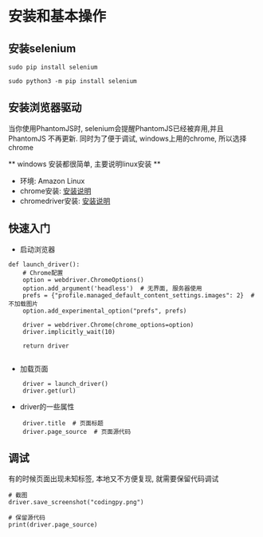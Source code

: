 # 安装和基本操作

## 安装selenium
```
sudo pip install selenium

sudo python3 -m pip install selenium
```

## 安装浏览器驱动

当你使用PhantomJS时, selenium会提醒PhantomJS已经被弃用,并且 PhantomJS 不再更新. 同时为了便于调试, windows上用的chrome, 所以选择chrome

** windows 安装都很简单, 主要说明linux安装 **
- 环境: Amazon Linux
- chrome安装: [安装说明](https://intoli.com/blog/installing-google-chrome-on-centos/)
- chromedriver安装: [安装说明](https://devopsqa.wordpress.com/2018/03/08/install-google-chrome-and-chromedriver-in-amazon-linux-machine/)


## 快速入门

- 启动浏览器

```
def launch_driver():
    # Chrome配置
    option = webdriver.ChromeOptions()
    option.add_argument('headless')  # 无界面, 服务器使用
    prefs = {"profile.managed_default_content_settings.images": 2}  # 不加载图片
    option.add_experimental_option("prefs", prefs)

    driver = webdriver.Chrome(chrome_options=option)
    driver.implicitly_wait(10)

    return driver
    
```

- 加载页面
```
    driver = launch_driver()
    driver.get(url)
```

- driver的一些属性

```
    driver.title  # 页面标题
    driver.page_source  # 页面源代码
```

## 调试
有的时候页面出现未知标签, 本地又不方便复现, 就需要保留代码调试
```
# 截图
driver.save_screenshot("codingpy.png")

# 保留源代码
print(driver.page_source)
```